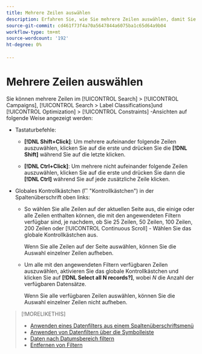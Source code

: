 ```yaml
---
title: Mehrere Zeilen auswählen
description: Erfahren Sie, wie Sie mehrere Zeilen auswählen, damit Sie für alle dieselbe Aktion ausführen können.
source-git-commit: cd461f73f4a70a5647844a6075ba1c65d64a9b04
workflow-type: tm+mt
source-wordcount: '192'
ht-degree: 0%

---
```


# Mehrere Zeilen auswählen

Sie können mehrere Zeilen im [!UICONTROL Search] > [!UICONTROL Campaigns], [!UICONTROL Search > Label Classifications]und [!UICONTROL Optimization] > [!UICONTROL Constraints] -Ansichten auf folgende Weise angezeigt werden:

* Tastaturbefehle:

   * **[!DNL Shift+Click]**: Um mehrere aufeinander folgende Zeilen auszuwählen, klicken Sie auf die erste und drücken Sie die **[!DNL Shift]** während Sie auf die letzte klicken.

   * **[!DNL Ctrl+Click]**: Um mehrere nicht aufeinander folgende Zeilen auszuwählen, klicken Sie auf die erste und drücken Sie dann die **[!DNL Ctrl]** während Sie auf jede zusätzliche Zeile klicken.

* Globales Kontrollkästchen (![Kontrollkästchen](/help/search-social-commerce/assets/check-box.png) &quot;Kontrollkästchen&quot;) in der Spaltenüberschrift oben links:

   * So wählen Sie alle Zeilen auf der aktuellen Seite aus, die einige oder alle Zeilen enthalten können, die mit den angewendeten Filtern verfügbar sind, je nachdem, ob Sie 25 Zeilen, 50 Zeilen, 100 Zeilen, 200 Zeilen oder [!UICONTROL Continuous Scroll] - Wählen Sie das globale Kontrollkästchen aus.

      Wenn Sie alle Zeilen auf der Seite auswählen, können Sie die Auswahl einzelner Zeilen aufheben.

   * Um alle mit den angewendeten Filtern verfügbaren Zeilen auszuwählen, aktivieren Sie das globale Kontrollkästchen und klicken Sie auf **[!DNL Select all N records?]**, wobei *N* die Anzahl der verfügbaren Datensätze.

      Wenn Sie alle verfügbaren Zeilen auswählen, können Sie die Auswahl einzelner Zeilen nicht aufheben.

>[!MORELIKETHIS]
>
>* [Anwenden eines Datenfilters aus einem Spaltenüberschriftsmenü](../data-views/ad-hoc-settings/column-filter-apply-from-column-heading.md)
>* [Anwenden von Datenfiltern über die Symbolleiste](../data-views/ad-hoc-settings/column-filter-apply-from-toolbar.md)
>* [Daten nach Datumsbereich filtern](../data-views/ad-hoc-settings/date-filter.md)
>* [Entfernen von Filtern](../data-views/ad-hoc-settings/column-filter-remove.md)

